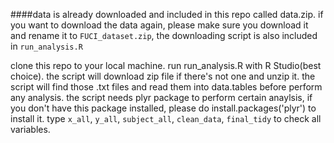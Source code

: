 ####data is already downloaded and included in this repo called data.zip. if you want to download the data again, please make sure you download it and rename it to `FUCI_dataset.zip`, the downloading script is also included in `run_analysis.R`

clone this repo to your local machine.
run run_analysis.R with R Studio(best choice).
the script will download zip file if there's not one and unzip it. the script will find those .txt files and read them into data.tables before perform any analysis.
the script needs plyr package to perform certain anaylsis, if you don't have this package installed, please do install.packages('plyr') to install it.
type `x_all`, `y_all`, `subject_all`, `clean_data`, `final_tidy` to check all variables.
